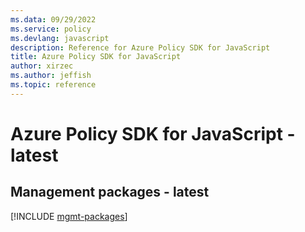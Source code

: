 ```yaml
---
ms.data: 09/29/2022
ms.service: policy
ms.devlang: javascript
description: Reference for Azure Policy SDK for JavaScript
title: Azure Policy SDK for JavaScript
author: xirzec
ms.author: jeffish
ms.topic: reference
---
```

# Azure Policy SDK for JavaScript - latest

## Management packages - latest
[!INCLUDE [mgmt-packages](policy-mgmt-index.md)]